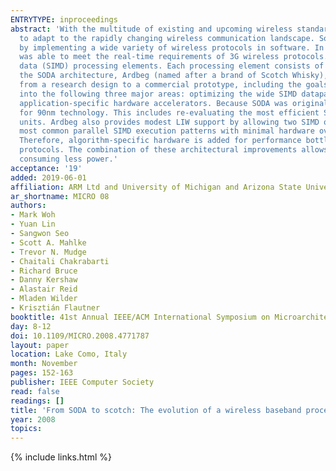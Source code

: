 ```yaml
---
ENTRYTYPE: inproceedings
abstract: 'With the multitude of existing and upcoming wireless standards, it is becoming increasingly difficult for hardware-only baseband processing solutions
  to adapt to the rapidly changing wireless communication landscape. Software Defined Radio (SDR) promises to deliver a cost effective and flexible solution
  by implementing a wide variety of wireless protocols in software. In previous work, a fully programmable multicore architecture, SODA, was proposed that
  was able to meet the real-time requirements of 3G wireless protocols. SODA consists of one ARM control processor and four wide single instruction multiple
  data (SIMD) processing elements. Each processing element consists of a scalar and a wide 512-bit 32-lane SIMD datapath. A commercial prototype based on
  the SODA architecture, Ardbeg (named after a brand of Scotch Whisky), has been developed. In this paper, we present the architectural evolution of going
  from a research design to a commercial prototype, including the goals, trade-offs, and final design choices.  Ardbeg''s redesign process can be grouped
  into the following three major areas: optimizing the wide SIMD datapath, providing long instruction word (LIW) support for SIMD operations, and adding
  application-specific hardware accelerators. Because SODA was originally designed with 180nm technology, the wide SIMD datapath is re-optimized in Ardbeg
  for 90nm technology. This includes re-evaluating the most efficient SIMD width, designing a wider SIMD shuffle network, and implementing faster SIMD arithmetic
  units. Ardbeg also provides modest LIW support by allowing two SIMD operations to issue in the same cycle. This LIW execution supports SDR algorithms''
  most common parallel SIMD execution patterns with minimal hardware overhead. A viable commercial SDR solution must be competitive with existing ASIC solutions.
  Therefore, algorithm-specific hardware is added for performance bottleneck algorithms while still maintaining enough flexibility to support multiple wireless
  protocols. The combination of these architectural improvements allows Ardbeg to achieve 1.5-7x speedup over SODA across multiple wireless algorithms while
  consuming less power.'
acceptance: '19'
added: 2019-06-01
affiliation: ARM Ltd and University of Michigan and Arizona State University
ar_shortname: MICRO 08
authors:
- Mark Woh
- Yuan Lin
- Sangwon Seo
- Scott A. Mahlke
- Trevor N. Mudge
- Chaitali Chakrabarti
- Richard Bruce
- Danny Kershaw
- Alastair Reid
- Mladen Wilder
- Krisztián Flautner
booktitle: 41st Annual IEEE/ACM International Symposium on Microarchitecture (MICRO-41 2008)
day: 8-12
doi: 10.1109/MICRO.2008.4771787
layout: paper
location: Lake Como, Italy
month: November
pages: 152-163
publisher: IEEE Computer Society
read: false
readings: []
title: 'From SODA to scotch: The evolution of a wireless baseband processor'
year: 2008
topics:
---
```


{% include links.html %}
